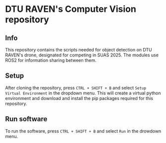 # DTU RAVEN's Computer Vision repository

## Info

This repository contains the scripts needed for object detection on DTU RAVEN's drone, designated for competing in SUAS 2025. The modules use ROS2 for information sharing between them.

## Setup

After cloning the repository, press `CTRL + SHIFT + B` and select `Setup Virtual Environment` in the dropdown menu. This will create a virtual python environment and download and install the pip packages required for this repository.

## Run software

To run the software, press `CTRL + SHIFT + B` and select `Run` in the drowdown menu.